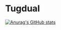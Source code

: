 # Tugdual

[![Anurag's GitHub stats](https://github-readme-stats.vercel.app/api?username=TugdualKerjan)](https://github.com/anuraghazra/github-readme-stats)
